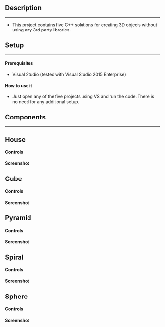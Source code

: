 ## Description
--------------
* This project contains five C++ solutions for creating 3D objects without using any 3rd party libraries. 

## Setup
--------
#### Prerequisites
* Visual Studio (tested with Visual Studio 2015 Enterprise)

#### How to use it
* Just open any of the five projects using VS and run the code. There is no need for any additional setup.

## Components
-------------
## House
#### Controls
#### Screenshot
## Cube
#### Controls
#### Screenshot
## Pyramid
#### Controls
#### Screenshot
## Spiral
#### Controls
#### Screenshot
## Sphere
#### Controls
#### Screenshot